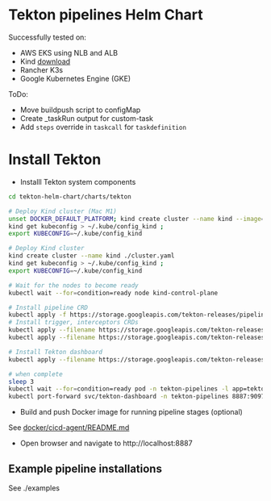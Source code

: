 # Tekton pipelines Helm Chart

Successfully tested on:
 - AWS EKS using NLB and ALB
 - Kind [download](https://kind.sigs.k8s.io/)
 - Rancher K3s 
 - Google Kubernetes Engine (GKE)

ToDo:
- Move buildpush script to configMap
- Create _taskRun output for custom-task
- Add `steps` override in `taskcall` for `taskdefinition` 
# Install Tekton


- Installl Tekton system components

```bash
cd tekton-helm-chart/charts/tekton

# Deploy Kind cluster (Mac M1)
unset DOCKER_DEFAULT_PLATFORM; kind create cluster --name kind --image=rossgeorgiev/kind-node-arm64:v1.21.0 --config ./cluster.yaml
kind get kubeconfig > ~/.kube/config_kind ;
export KUBECONFIG=~/.kube/config_kind

# Deploy Kind cluster
kind create cluster --name kind ./cluster.yaml
kind get kubeconfig > ~/.kube/config_kind ;
export KUBECONFIG=~/.kube/config_kind

# Wait for the nodes to become ready
kubectl wait --for=condition=ready node kind-control-plane

# Install pipeline CRD
kubectl apply -f https://storage.googleapis.com/tekton-releases/pipeline/previous/v0.36.0/release.yaml
# Install trigger, interceptors CRDs
kubectl apply --filename https://storage.googleapis.com/tekton-releases/triggers/latest/release.yaml
kubectl apply --filename https://storage.googleapis.com/tekton-releases/triggers/latest/interceptors.yaml

# Install Tekton dashboard
kubectl apply --filename https://storage.googleapis.com/tekton-releases/dashboard/latest/tekton-dashboard-release.yaml

# when complete
sleep 3
kubectl wait --for=condition=ready pod -n tekton-pipelines -l app=tekton-dashboard
kubectl port-forward svc/tekton-dashboard -n tekton-pipelines 8887:9097 &

```

- Build and push Docker image for running pipeline stages (optional)

See [docker/cicd-agent/README.md](../../docker/cicd-agent/README.md)

- Open browser and navigate to http://localhost:8887


## Example pipeline installations

See ./examples